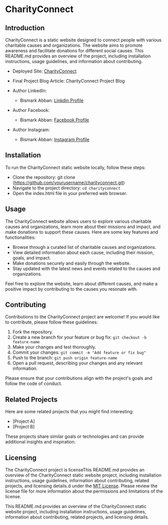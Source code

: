 # CharityConnect

## Introduction

CharityConnect is a static website designed to connect people with various charitable causes and organizations. The website aims to promote awareness and facilitate donations for different social causes. This README.md provides an overview of the project, including installation instructions, usage guidelines, and information about contributing.

   * Deployed Site: [CharityConnect](https://redemption19.github.io/CharityConnect-portfolio/)
   * Final Project Blog Article: CharityConnect Project Blog
   * Author LinkedIn:
        * Bismark Abban: [Linkdin Profile](https://www.linkedin.com/in/bismark-abban-256055193/)
        
   * Author Facebook:
        * Bismark Abban: [Facebook Profile](https://web.facebook.com/bismark.abban.58511/)
        
   * Author Instagram:
        * Bismark Abban: [Instagram Profile](https://www.instagram.com/bismark.abban/)

        
## Installation

To run the CharityConnect static website locally, follow these steps:

  * Clone the repository: git clone (https://github.com/yourusername/charityconnect.git)
  * Navigate to the project directory: `cd charityconnect`
  * Open the index.html file in your preferred web browser.

## Usage

The CharityConnect website allows users to explore various charitable causes and organizations, learn more about their missions and impact, and make donations to support these causes. Here are some key features and functionalities:

  * Browse through a curated list of charitable causes and organizations.
  * View detailed information about each cause, including their mission, goals, and impact.
  * Make donations securely and easily through the website.
  * Stay updated with the latest news and events related to the causes and organizations.

Feel free to explore the website, learn about different causes, and make a positive impact by contributing to the causes you resonate with.

## Contributing

Contributions to the CharityConnect project are welcome! If you would like to contribute, please follow these guidelines:

  1. Fork the repository.
  2. Create a new branch for your feature or bug fix: `git checkout -b feature-name`
  3. Make your changes and test thoroughly.
  4. Commit your changes: `git commit -m "Add feature or fix bug"`
  5. Push to the branch: `git push origin feature-name`
  6. Open a pull request, describing your changes and any relevant information.

Please ensure that your contributions align with the project's goals and follow the code of conduct.

## Related Projects

Here are some related projects that you might find interesting:

  * [Project A]
  * [Project B]

These projects share similar goals or technologies and can provide additional insights and inspiration.

## Licensing

The CharityConnect project is licenseThis README.md provides an overview of the CharityConnect static website project, including installation instructions, usage guidelines, information about contributing, related projects, and licensing details.d under the [MIT License](https://opensource.org/license/mit/). Please review the license file for more information about the permissions and limitations of the license.

This README.md provides an overview of the CharityConnect static website project, including installation instructions, usage guidelines, information about contributing, related projects, and licensing details.
